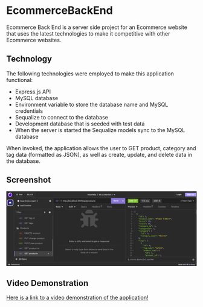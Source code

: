 # EcommerceBackEnd

Ecommerce Back End is a server side project for an Ecommerce website that uses the latest technologies to make it competitive with other Ecommerce websites.  

## Technology

The following technologies were employed to make this application functional:

* Express.js API
* MySQL database
* Environment variable to store the database name and MySQL credentials
* Sequalize to connect to the database
* Development database that is seeded with test data
* When the server is started the Sequalize models sync to the MySQL database

When invoked, the application allows the user to GET product, category and tag data (formatted as JSON), as well as create, update, and delete data in the database.

## Screenshot

![Screenshot](./Images/EcommerceBackEnd.png)

## Video Demonstration

[Here is a link to a video demonstration of the application!](https://drive.google.com/file/d/1BJhCmGsMQF1cqj-Bi66HO3JSIGHe-meJ/view)




